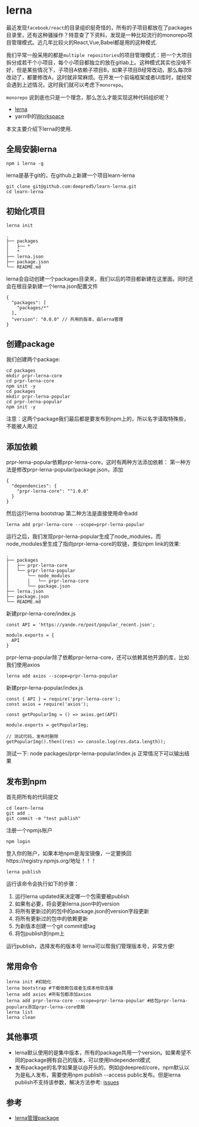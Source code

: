 # lerna

最近发现`facebook/react`的目录组织挺奇怪的，所有的子项目都放在了packages目录里，还有这种骚操作？特意查了下资料，发现是一种比较流行的monorepo项目管理模式。近几年比较火的React,Vue,Babel都是用的这种模式.

我们平常一般采用的都是`multiple repositories`的项目管理模式：把一个大项目拆分成若干个小项目，每个小项目都独立的放在gitlab上。这种模式其实也没啥不好，但是某些情况下，子项目A依赖子项目B，如果子项目B经常改动，那么每次B改动了，都要修改A，这时就非常麻烦。在开发一个前端框架或者UI库时，就经常会遇到上述情况，这时我们就可以考虑下`monorepo`。

`monorepo` 说到底也只是一个理念，那么怎么才能实现这种代码组织呢？

- [lerna](https://lerna.js.org/)
- yarn中的[Workspace](https://yarnpkg.com/lang/zh-hans/docs/workspaces/)

本文主要介绍下lerna的使用.

## 全局安装lerna

```
npm i lerna -g
```

lerna是基于git的，在github上新建一个项目learn-lerna

```
git clone git@github.com:deepred5/learn-lerna.git
cd learn-lerna
```

## 初始化项目

```
lerna init

.
├── packages
│   ├── *
│   *
├── lerna.json
├── package.json
└── README.md
```

lerna会自动创建一个packages目录夹，我们以后的项目都新建在这里面。同时还会在根目录新建一个lerna.json配置文件

```
{
  "packages": [
    "packages/*"
  ],
  "version": "0.0.0" // 共用的版本，由lerna管理
}
```

## 创建package
我们创建两个package:

```
cd packages
mkdir prpr-lerna-core
cd prpr-lerna-core
npm init -y
cd packages
mkdir prpr-lerna-popular
cd prpr-lerna-popular
npm init -y
```

注意：这两个package我们最后都是要发布到npm上的，所以名字请取特殊些，不能被人用过

## 添加依赖
prpr-lerna-popular依赖prpr-lerna-core，这时有两种方法添加依赖：
第一种方法是修改prpr-lerna-popular/package.json，添加

```
{
  "dependencies": {
    "prpr-lerna-core": "^1.0.0"
  }
}
```

然后运行lerna bootstrap
第二种方法是直接使用命令add

```
lerna add prpr-lerna-core --scope=prpr-lerna-popular
```

运行之后，我们发现prpr-lerna-popular生成了node_modules，而node_modules里生成了指向prpr-lerna-core的软链，类似npm link的效果:

```
.
├── packages
│   ├── prpr-lerna-core
│   └── prpr-lerna-popular
│	    └── node_modules
│       │   └── prpr-lerna-core
│       └── package.json
├── lerna.json
├── package.json
└── README.md
````

新建prpr-lerna-core/index.js

```
const API = 'https://yande.re/post/popular_recent.json';

module.exports = {
  API
}
```

prpr-lerna-popular除了依赖prpr-lerna-core，还可以依赖其他开源的库，比如我们使用axios

```
lerna add axios --scope=prpr-lerna-popular
```

新建prpr-lerna-popular/index.js

```
const { API } = require('prpr-lerna-core');
const axios = require('axios');

const getPopularImg = () => axios.get(API)

module.exports = getPopularImg;

// 测试代码，发布时删除
getPopularImg().then((res) => console.log(res.data.length));
```

测试一下: node packages/prpr-lerna-popular/index.js 正常情况下可以输出结果

## 发布到npm
首先把所有的代码提交

```
cd learn-lerna
git add .
git commit -m "test publish"
```

注册一个npmjs账户

```
npm login
```

登入你的账户，如果本地npm是淘宝镜像，一定要换回https://registry.npmjs.org/地址！！！

```
lerna publish
```

运行该命令会执行如下的步骤：

1. 运行lerna updated来决定哪一个包需要被publish
2. 如果有必要，将会更新lerna.json中的version
3. 将所有更新过的的包中的package.json的version字段更新
4. 将所有更新过的包中的依赖更新
5. 为新版本创建一个git commit或tag
6. 将包publish到npm上

运行publish，选择发布的版本号
lerna可以帮我们管理版本号，非常方便!

## 常用命令
```
lerna init #初始化
lerna bootstrap #下载依赖包或者生成本地软连接
lerna add axios #所有包都添加axios
lerna add prpr-lerna-core --scope=prpr-lerna-popular #给包prpr-lerna-popularx添加prpr-lerna-core依赖
lerna list
lerna clean
```

## 其他事项
- lerna默认使用的是集中版本，所有的package共用一个version。如果希望不同的package拥有自己的版本，可以使用Independent模式
- 发布package的名字如果是以@开头的，例如@deepred/core，npm默认以为是私人发布，需要使用npm publish --access public发布。但是lerna publish不支持该参数，解决方法参考: [issues](https://github.com/lerna/lerna/issues/914)

## 参考
 - [lerna管理package](https://zhuanlan.zhihu.com/p/72727979)
